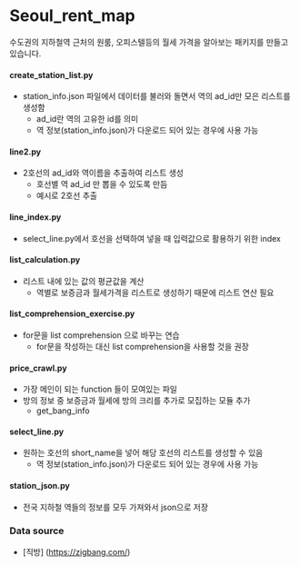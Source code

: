 # Seoul_rent_map
수도권의 지하철역 근처의 원룸, 오피스텔등의 월세 가격을 알아보는 패키지를 만들고 있습니다.

#### create_station_list.py
* station_info.json 파일에서 데이터를 불러와 돌면서 역의 ad_id만 모은 리스트를 생성함
  * ad_id란 역의 고유한 id를 의미
  * 역 정보(station_info.json)가 다운로드 되어 있는 경우에 사용 가능
  
#### line2.py
* 2호선의 ad_id와 역이름을 추출하여 리스트 생성
  * 호선별 역 ad_id 만 뽑을 수 있도록 만듬
  * 예시로 2호선 추출

#### line_index.py
* select_line.py에서 호선을 선택하여 넣을 때 입력값으로 활용하기 위한 index

#### list_calculation.py
* 리스트 내에 있는 값의 평균값을 계산
  * 역별로 보증금과 월세가격을 리스트로 생성하기 때문에 리스트 연산 필요
  
#### list_comprehension_exercise.py
* for문을 list comprehension 으로 바꾸는 연습
  * for문을 작성하는 대신 list comprehension을 사용할 것을 권장

#### price_crawl.py
* 가장 메인이 되는 function 들이 모여있는 파일
* 방의 정보 중 보증금과 월세에 방의 크리를 추가로 모집하는 모듈 추가
  * get_bang_info
  
#### select_line.py
* 원하는 호선의 short_name을 넣어 해당 호선의 리스트를 생성할 수 있음
  * 역 정보(station_info.json)가 다운로드 되어 있는 경우에 사용 가능
  
#### station_json.py
* 전국 지하철 역들의 정보를 모두 가져와서 json으로 저장

### Data source
* [직방] (https://zigbang.com/)
